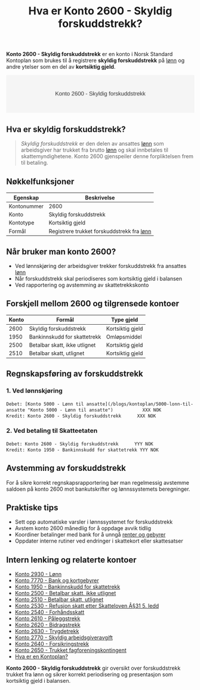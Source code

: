 ﻿---
title: "Hva er Konto 2600 - Skyldig forskuddstrekk?"
seoTitle: "Konto 2600 | Skyldig forskuddstrekk | Kontoplan"
description: "Konto 2600 brukes til å registrere skyldig forskuddstrekk på lønn og andre ytelser som kortsiktig gjeld frem til innbetaling til skattemyndighetene. Lær når kontoen benyttes, bokføring og avstemming."
summary: "Konto 2600: skyldig forskuddstrekk som kortsiktig gjeld. Bruk, bokføring og avstemming."
---

**Konto 2600 - Skyldig forskuddstrekk** er en konto i Norsk Standard Kontoplan som brukes til å registrere **skyldig forskuddstrekk** på [lønn](/blogs/kontoplan/2930-lonn "Konto 2930 - Lønn") og andre ytelser som en del av **kortsiktig gjeld**.

![Illustrasjon av konto 2600 Skyldig forskuddstrekk](2600-forskuddstrekk-image.svg)

## Hva er skyldig forskuddstrekk?

> *Skyldig forskuddstrekk* er den delen av ansattes [lønn](/blogs/kontoplan/2930-lonn "Konto 2930 - Lønn") som arbeidsgiver har trukket fra brutto [lønn](/blogs/kontoplan/2930-lonn "Konto 2930 - Lønn") og skal innbetales til skattemyndighetene. Konto 2600 gjenspeiler denne forpliktelsen frem til betaling.

## Nøkkelfunksjoner

| Egenskap          | Beskrivelse                                 |
|-------------------|---------------------------------------------|
| Kontonummer       | 2600                                        |
| Konto             | Skyldig forskuddstrekk                      |
| Kontotype         | Kortsiktig gjeld                            |
| Formål            | Registrere trukket forskuddstrekk fra [lønn](/blogs/kontoplan/2930-lonn "Konto 2930 - Lønn")  |

## Når bruker man konto 2600?

* Ved lønnskjøring der arbeidsgiver trekker forskuddstrekk fra ansattes [lønn](/blogs/kontoplan/2930-lonn "Konto 2930 - Lønn")
* Når forskuddstrekk skal periodiseres som kortsiktig gjeld i balansen
* Ved rapportering og avstemming av skattetrekkskonto

## Forskjell mellom 2600 og tilgrensede kontoer

| Konto   | Formål                                      | Type gjeld        |
|---------|---------------------------------------------|-------------------|
| 2600    | Skyldig forskuddstrekk                      | Kortsiktig gjeld  |
| 1950    | Bankinnskudd for skattetrekk                | Omløpsmiddel      |
| 2500    | Betalbar skatt, ikke utlignet               | Kortsiktig gjeld  |
| 2510    | Betalbar skatt, utlignet                    | Kortsiktig gjeld  |

## Regnskapsføring av forskuddstrekk

### 1. Ved lønnskjøring

```plaintext
Debet: [Konto 5000 - Lønn til ansatte](/blogs/kontoplan/5000-lonn-til-ansatte "Konto 5000 - Lønn til ansatte")           XXX NOK
Kredit: Konto 2600 - Skyldig forskuddstrekk      XXX NOK
```

### 2. Ved betaling til Skatteetaten

```plaintext
Debet: Konto 2600 - Skyldig forskuddstrekk      YYY NOK
Kredit: Konto 1950 - Bankinnskudd for skattetrekk YYY NOK
```

## Avstemming av forskuddstrekk

For å sikre korrekt regnskapsrapportering bør man regelmessig avstemme saldoen på konto 2600 mot bankutskrifter og lønnssystemets beregninger.

## Praktiske tips

* Sett opp automatiske varsler i lønnssystemet for forskuddstrekk
* Avstem konto 2600 månedlig for å oppdage avvik tidlig
* Koordiner betalinger med bank for å unngå [renter og gebyrer](/blogs/kontoplan/7770-bank-og-kortgebyrer "Konto 7770 - Bank og kortgebyrer")
* Oppdater interne rutiner ved endringer i skattekort eller skattesatser

## Intern lenking og relaterte kontoer

* [Konto 2930 - Lønn](/blogs/kontoplan/2930-lonn "Konto 2930 - Lønn")
* [Konto 7770 - Bank og kortgebyrer](/blogs/kontoplan/7770-bank-og-kortgebyrer "Konto 7770 - Bank og kortgebyrer i Norsk Standard Kontoplan")
* [Konto 1950 - Bankinnskudd for skattetrekk](/blogs/kontoplan/1950-bankinnskudd-for-skattetrekk "Konto 1950 - Bankinnskudd for skattetrekk")
* [Konto 2500 - Betalbar skatt, ikke utlignet](/blogs/kontoplan/2500-betalbar-skatt-ikke-utlignet "Konto 2500 - Betalbar skatt, ikke utlignet")
* [Konto 2510 - Betalbar skatt, utlignet](/blogs/kontoplan/2510-betalbar-skatt-utlignet "Konto 2510 - Betalbar skatt, utlignet")
* [Konto 2530 - Refusjon skatt etter Skatteloven Â§31 5. ledd](/blogs/kontoplan/2530-refusjon-skatt-etter-skatteloven-31-5-ledd "Konto 2530 - Refusjon skatt etter Skatteloven Â§31 5. ledd")
* [Konto 2540 - Forhåndsskatt](/blogs/kontoplan/2540-forhaandskatt "Konto 2540 - Forhåndsskatt")
* [Konto 2610 - Påleggstrekk](/blogs/kontoplan/2610-paalleggstrekk "Konto 2610 - Påleggstrekk")
* [Konto 2620 - Bidragstrekk](/blogs/kontoplan/2620-bidragstrekk "Konto 2620 - Bidragstrekk")
* [Konto 2630 - Trygdetrekk](/blogs/kontoplan/2630-trygdetrekk "Konto 2630 - Trygdetrekk")
* [Konto 2770 - Skyldig arbeidsgiveravgift](/blogs/kontoplan/2770-skyldig-arbeidsgiveravgift "Konto 2770 - Skyldig arbeidsgiveravgift")
 * [Konto 2640 - Forsikringstrekk](/blogs/kontoplan/2640-forsikringstrekk "Konto 2640 - Forsikringstrekk")
 * [Konto 2650 - Trukket fagforeningskontingent](/blogs/kontoplan/2650-trukket-fagforeningskontingent "Konto 2650 - Trukket fagforeningskontingent")
 * [Hva er en Kontoplan?](/blogs/regnskap/hva-er-kontoplan "Hva er en Kontoplan? Komplett Guide til Kontoplaner i Norsk Regnskap")

**Konto 2600 - Skyldig forskuddstrekk** gir oversikt over forskuddstrekk trukket fra lønn og sikrer korrekt periodisering og presentasjon som kortsiktig gjeld i balansen.






